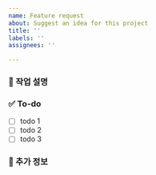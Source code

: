 ```yaml
---
name: Feature request
about: Suggest an idea for this project
title: ''
labels: ''
assignees: ''

---
```


### 💼 작업 설명
<!-- 진행할 작업에 대해 간단하게 설명해주세요 -->

### ✅ To-do
<!-- 해당 작업을 수행하기 위해 해야 할 하위 태스크를 작성해주세요 -->
- [ ] todo 1
- [ ] todo 2
- [ ] todo 3

### 🚨 추가 정보
<!--  버그 해결을 위해 추가로 참고해야 할 정보가 있다면 작성해주세요. (없으면 "없음"이라고 작성해주세요) -->
